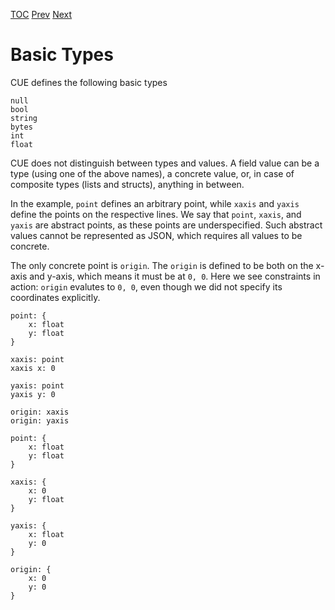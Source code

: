 [TOC](Readme.md) [Prev](bottom.md) [Next](unification.md)

# Basic Types

CUE defines the following basic types

```
null
bool
string
bytes
int
float
```

CUE does not distinguish between types and values.
A field value can be a type (using one of the above names), a concrete value,
or, in case of composite types (lists and structs), anything in between.

In the example, `point` defines an arbitrary point, while `xaxis` and `yaxis`
define the points on the respective lines.
We say that `point`, `xaxis`, and `yaxis` are abstract points, as these
points are underspecified.
Such abstract values cannot be represented as JSON,
which requires all values to be concrete.

The only concrete point is `origin`.
The `origin` is defined to be both on the x-axis and y-axis, which means it
must be at `0, 0`.
Here we see constraints in action:
`origin` evalutes to `0, 0`, even though we did not specify its coordinates
explicitly.


<!-- CUE editor -->
```
point: {
    x: float
    y: float
}

xaxis: point
xaxis x: 0

yaxis: point
yaxis y: 0

origin: xaxis
origin: yaxis
```

<!-- result -->
```
point: {
    x: float
    y: float
}

xaxis: {
    x: 0
    y: float
}

yaxis: {
    x: float
    y: 0
}

origin: {
    x: 0
    y: 0
}
```